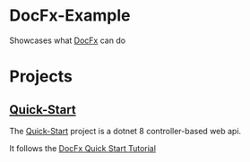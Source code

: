 # DocFx-Example
Showcases what [DocFx](https://dotnet.github.io/docfx/index.html) can do

# Projects
## [Quick-Start](Quick-Start/Program.cs)
The [Quick-Start](Quick-Start) project is a dotnet 8 controller-based web api.

It follows the [DocFx Quick Start Tutorial](https://dotnet.github.io/docfx/index.html)
